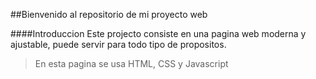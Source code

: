 ##Bienvenido al repositorio de mi proyecto web 

####Introduccion
Este projecto consiste en una pagina web moderna y ajustable, puede servir para todo tipo de propositos.

 >En esta pagina se usa HTML, CSS y Javascript